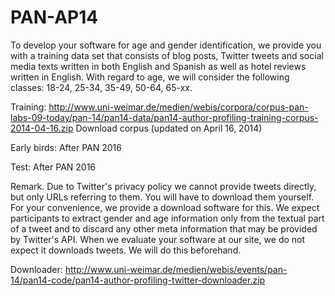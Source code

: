 # PAN-AP14

To develop your software for age and gender identification, we provide you with a training data set that consists of blog posts, Twitter tweets and social media texts written in both English and Spanish as well as hotel reviews written in English. With regard to age, we will consider the following classes: 18-24, 25-34, 35-49, 50-64, 65-xx.

Training: http://www.uni-weimar.de/medien/webis/corpora/corpus-pan-labs-09-today/pan-14/pan14-data/pan14-author-profiling-training-corpus-2014-04-16.zip Download corpus (updated on April 16, 2014)

Early birds: After PAN 2016

Test: After PAN 2016

Remark. Due to Twitter's privacy policy we cannot provide tweets directly, but only URLs referring to them. You will have to download them yourself. For your convenience, we provide a download software for this. We expect participants to extract gender and age information only from the textual part of a tweet and to discard any other meta information that may be provided by Twitter's API. When we evaluate your software at our site, we do not expect it downloads tweets. We will do this beforehand.

Downloader: http://www.uni-weimar.de/medien/webis/events/pan-14/pan14-code/pan14-author-profiling-twitter-downloader.zip